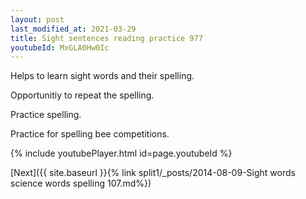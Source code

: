 ```yaml
---
layout: post
last_modified_at: 2021-03-29
title: Sight sentences reading practice 977
youtubeId: MxGLA0Hw0Ic
---
```

 
 
Helps to learn sight words and their spelling.

Opportunitiy to repeat the spelling. 

Practice spelling. 
 
Practice for spelling bee competitions. 
 
{% include youtubePlayer.html id=page.youtubeId %}
 
 

[Next]({{ site.baseurl }}{% link  split1/_posts/2014-08-09-Sight words science words spelling 107.md%})
 
